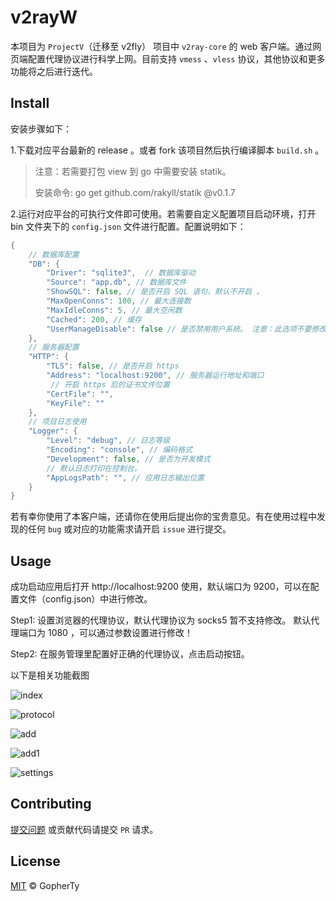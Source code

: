 # v2rayW

本项目为 `ProjectV`（迁移至 v2fly） 项目中 `v2ray-core` 的 web 客户端。通过网页端配置代理协议进行科学上网。目前支持 `vmess` 、`vless` 协议，其他协议和更多功能将之后进行迭代。

## Install 

安装步骤如下：

1.下载对应平台最新的 release 。或者 fork 该项目然后执行编译脚本 `build.sh`  。

> 注意：若需要打包 view 到 go 中需要安装 statik。 
>
> 安装命令: go get github.com/rakyll/statik @v0.1.7

2.运行对应平台的可执行文件即可使用。若需要自定义配置项目启动环境，打开 bin 文件夹下的 `config.json`  文件进行配置。配置说明如下：

```go
{  
    // 数据库配置
    "DB": {   
        "Driver": "sqlite3",  // 数据库驱动
        "Source": "app.db", // 数据库文件
        "ShowSQL": false, // 是否开启 SQL 语句，默认不开启 。 
        "MaxOpenConns": 100, // 最大连接数
        "MaxIdleConns": 5, // 最大空闲数
        "Cached": 200, // 缓存
        "UserManageDisable": false // 是否禁用用户系统。 注意：此选项不要修改，在最开始设计时是将该选项作为保留项。
    },
    // 服务器配置
    "HTTP": {
        "TLS": false, // 是否开启 https
        "Address": "localhost:9200", // 服务器运行地址和端口
         // 开启 https 后的证书文件位置
        "CertFile": "", 
        "KeyFile": "" 
    },
    // 项目日志使用
    "Logger": {
        "Level": "debug", // 日志等级
        "Encoding": "console", // 编码格式
        "Development": false, // 是否为开发模式
        // 默认日志打印在控制台。
        "AppLogsPath": "", // 应用日志输出位置 
    }
}
```

若有幸你使用了本客户端，还请你在使用后提出你的宝贵意见。有在使用过程中发现的任何 `bug` 或对应的功能需求请开启 `issue` 进行提交。

## Usage

成功启动应用后打开 http://localhost:9200 使用，默认端口为 9200，可以在配置文件（config.json）中进行修改。

Step1: 设置浏览器的代理协议，默认代理协议为 socks5 暂不支持修改。 默认代理端口为 1080 ，可以通过参数设置进行修改！

Step2: 在服务管理里配置好正确的代理协议，点击启动按钮。  

以下是相关功能截图

![index](https://github.com/GopherTy/v2rayW/blob/master/assets/index.png)

![protocol](https://github.com/GopherTy/v2rayW/blob/master/assets/protocol.png)

![add](https://github.com/GopherTy/v2rayW/blob/master/assets/add.png)

![add1](https://github.com/GopherTy/v2rayW/blob/master/assets/add1.png)

![settings](https://github.com/GopherTy/v2rayW/blob/master/assets/settings.png)

## Contributing

[提交问题](https://github.com/GopherTy/v2ray-web/issues/new) 或贡献代码请提交 `PR` 请求。

## License

[MIT](https://github.com/GopherTy/v2ray-web/blob/master/LICENSE) © GopherTy